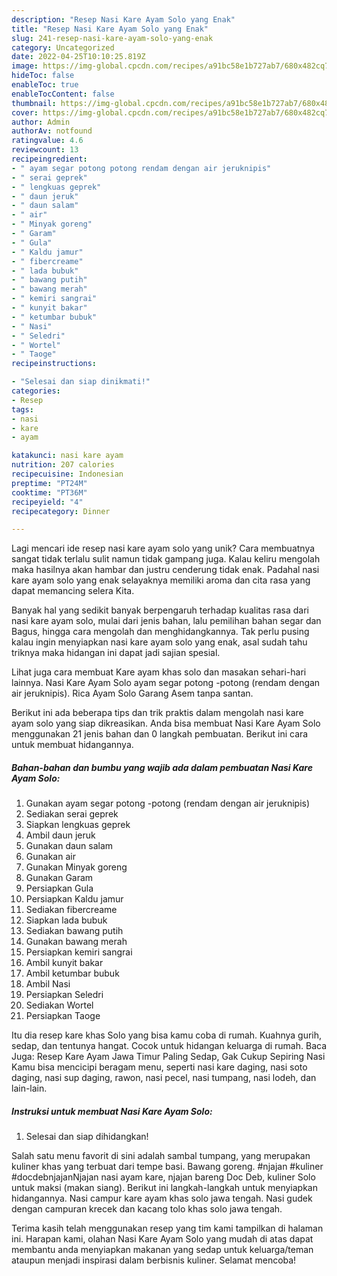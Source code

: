 ```yaml
---
description: "Resep Nasi Kare Ayam Solo yang Enak"
title: "Resep Nasi Kare Ayam Solo yang Enak"
slug: 241-resep-nasi-kare-ayam-solo-yang-enak
category: Uncategorized
date: 2022-04-25T10:10:25.819Z
image: https://img-global.cpcdn.com/recipes/a91bc58e1b727ab7/680x482cq70/nasi-kare-ayam-solo-foto-resep-utama.jpg
hideToc: false
enableToc: true
enableTocContent: false
thumbnail: https://img-global.cpcdn.com/recipes/a91bc58e1b727ab7/680x482cq70/nasi-kare-ayam-solo-foto-resep-utama.jpg
cover: https://img-global.cpcdn.com/recipes/a91bc58e1b727ab7/680x482cq70/nasi-kare-ayam-solo-foto-resep-utama.jpg
author: Admin
authorAv: notfound
ratingvalue: 4.6
reviewcount: 13
recipeingredient:
- " ayam segar potong potong rendam dengan air jeruknipis"
- " serai geprek"
- " lengkuas geprek"
- " daun jeruk"
- " daun salam"
- " air"
- " Minyak goreng"
- " Garam"
- " Gula"
- " Kaldu jamur"
- " fibercreame"
- " lada bubuk"
- " bawang putih"
- " bawang merah"
- " kemiri sangrai"
- " kunyit bakar"
- " ketumbar bubuk"
- " Nasi"
- " Seledri"
- " Wortel"
- " Taoge"
recipeinstructions:

- "Selesai dan siap dinikmati!"
categories:
- Resep
tags:
- nasi
- kare
- ayam

katakunci: nasi kare ayam 
nutrition: 207 calories
recipecuisine: Indonesian
preptime: "PT24M"
cooktime: "PT36M"
recipeyield: "4"
recipecategory: Dinner

---
```





Lagi mencari ide resep nasi kare ayam solo yang unik? Cara membuatnya sangat tidak terlalu sulit namun tidak gampang juga. Kalau keliru mengolah maka hasilnya akan hambar dan justru cenderung tidak enak. Padahal nasi kare ayam solo yang enak selayaknya memiliki aroma dan cita rasa yang dapat memancing selera Kita.





Banyak hal yang sedikit banyak berpengaruh terhadap kualitas rasa dari nasi kare ayam solo, mulai dari jenis bahan, lalu pemilihan bahan segar dan Bagus, hingga cara mengolah dan menghidangkannya. Tak perlu pusing kalau ingin menyiapkan nasi kare ayam solo yang enak,      asal sudah tahu triknya maka hidangan ini dapat jadi sajian spesial.














Lihat juga cara membuat Kare ayam khas solo dan masakan sehari-hari lainnya. Nasi Kare Ayam Solo ayam segar potong -potong (rendam dengan air jeruknipis). Rica Ayam Solo Garang Asem tanpa santan.






Berikut ini ada beberapa tips dan trik praktis dalam mengolah nasi kare ayam solo yang siap dikreasikan. Anda bisa membuat Nasi Kare Ayam Solo menggunakan 21 jenis bahan dan 0 langkah pembuatan. Berikut ini cara untuk membuat hidangannya.

<!--inarticleads1-->

##### Bahan-bahan dan bumbu yang wajib ada dalam pembuatan Nasi Kare Ayam Solo:

1. Gunakan  ayam segar potong -potong (rendam dengan air jeruknipis)
1. Sediakan  serai geprek
1. Siapkan  lengkuas geprek
1. Ambil  daun jeruk
1. Gunakan  daun salam
1. Gunakan  air
1. Gunakan  Minyak goreng
1. Gunakan  Garam
1. Persiapkan  Gula
1. Persiapkan  Kaldu jamur
1. Sediakan  fibercreame
1. Siapkan  lada bubuk
1. Sediakan  bawang putih
1. Gunakan  bawang merah
1. Persiapkan  kemiri sangrai
1. Ambil  kunyit bakar
1. Ambil  ketumbar bubuk
1. Ambil  Nasi
1. Persiapkan  Seledri
1. Sediakan  Wortel
1. Persiapkan  Taoge


Itu dia resep kare khas Solo yang bisa kamu coba di rumah. Kuahnya gurih, sedap, dan tentunya hangat. Cocok untuk hidangan keluarga di rumah. Baca Juga: Resep Kare Ayam Jawa Timur Paling Sedap, Gak Cukup Sepiring Nasi Kamu bisa mencicipi beragam menu, seperti nasi kare daging, nasi soto daging, nasi sup daging, rawon, nasi pecel, nasi tumpang, nasi lodeh, dan lain-lain. 

<!--inarticleads2-->

##### Instruksi untuk membuat Nasi Kare Ayam Solo:


1. Selesai dan siap dihidangkan!

Salah satu menu favorit di sini adalah sambal tumpang, yang merupakan kuliner khas yang terbuat dari tempe basi. Bawang goreng. #njajan #kuliner #docdebnjajanNjajan nasi ayam kare, njajan bareng Doc Deb, kuliner Solo untuk maksi (makan siang). Berikut ini langkah-langkah untuk menyiapkan hidangannya. Nasi campur kare ayam khas solo jawa tengah. Nasi gudek dengan campuran krecek dan kacang tolo khas solo jawa tengah. 

Terima kasih telah menggunakan resep yang tim kami tampilkan di halaman ini. Harapan kami, olahan Nasi Kare Ayam Solo yang mudah di atas dapat membantu anda menyiapkan makanan yang sedap untuk keluarga/teman ataupun menjadi inspirasi dalam berbisnis kuliner. Selamat mencoba!
